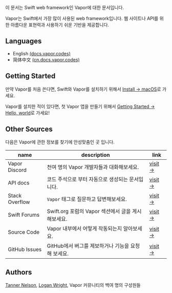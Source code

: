 이 문서는 Swift web framework인 Vapor에 대한 문서입니다.

Vapor는 Swift에서 가장 많이 사용된 web framework입니다. 웹 사이트나 API를 위한 아름다운 표현력과 사용하기 쉬운 기반을 제공합니다.

## Languages

- English [(docs.vapor.codes)](https://docs.vapor.codes)
- 简体中文 [(cn.docs.vapor.codes)](https://cn.docs.vapor.codes)

## Getting Started

만약 Vapor를 처음 쓴다면, Swift와 Vapor를 설치하기 위해서 [Install -> macOS](install/macos.ko.md)로 가세요.

Vapor를 설치한 적이 있다면, 첫 Vapor 앱을 만들기 위해서 [Getting Started → Hello, world](hello-world.ko.md)로 가세요!

## Other Sources

다음은 Vapor에 관한 정보를 찾기에 안성맞춤인 곳 입니다.

| name           | description                                      | link                                                            |
|----------------|--------------------------------------------------|-----------------------------------------------------------------|
| Vapor Discord  | 천여 명의 Vapor 개발자들과 대화해보세요.         | [visit &rarr;](https://vapor.team)                               |
| API docs       | 코드 주석으로 부터 자동으로 생성되는 문서입니다. | [visit &rarr;](https://api.vapor.codes)                          |
| Stack Overflow | `Vapor` 태그로 질문하고 답변해보세요.   | [visit &rarr;](https://stackoverflow.com/questions/tagged/vapor) |
| Swift Forums  | Swift.org 포럼의 Vapor 섹션에서 글을 게시해보세요.  | [visit &rarr;](https://forums.swift.org/c/related-projects/vapor)           |
| Source Code    | Vapor 내부에서 어떻게 작동되는지 알아보세요.            | [visit &rarr;](https://github.com/vapor/vapor)                  |
| GitHub Issues  | GitHub에서 버그를 제보하거나 기능을 요청해 보세요.       | [visit &rarr;](https://github.com/vapor/vapor/issues)           |


## Authors

[Tanner Nelson](mailto:tanner@vapor.codes), [Logan Wright](mailto:logan@vapor.codes), Vapor 커뮤니티의 백여 명의 구성원들
